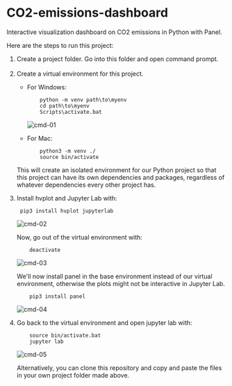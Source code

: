 # CO2-emissions-dashboard
Interactive visualization dashboard on CO2 emissions in Python with Panel. <br>

<p>Here are the steps to run this project:</p>
<ol>
<li>Create a project folder. Go into this folder and open command prompt.</li><br>

<li>Create a virtual environment for this project.</li>
<ul>
  <li>For Windows:</li>
  
        python -m venv path\to\myenv
        cd path\to\myenv
        Scripts\activate.bat
  ![cmd-01](https://user-images.githubusercontent.com/73981055/214107241-db2858aa-73f8-42bd-b029-6d27e812214b.PNG)
  <li>For Mac:</li>
    
        python3 -m venv ./
        source bin/activate
</ul>
<p>This will create an isolated environment for our Python project so that this project can have its own dependencies and packages, regardless of whatever dependencies every other project has.</p>
<li>
Install hvplot and Jupyter Lab with:<br>

     pip3 install hvplot jupyterlab
![cmd-02](https://user-images.githubusercontent.com/73981055/214107468-f8134d97-27e4-46bc-a07f-72439d1f29ff.PNG)
<p>Now, go out of the virtual environment with:</p>

        deactivate
 ![cmd-03](https://user-images.githubusercontent.com/73981055/214107618-9fd526d3-0733-417c-8951-53b509b3c0c5.PNG)
<p>We'll now install panel in the base environment instead of our virtual environment, otherwise the plots might not be interactive in Jupyter Lab.</p>

        pip3 install panel
</li>
  
 ![cmd-04](https://user-images.githubusercontent.com/73981055/214107727-b958ef15-b7f2-4616-b4c6-bb521d7d9274.PNG)
<li><p>Go back to the virtual environment and open jupyter lab with:</p>

        source bin/activate.bat
        jupyter lab
 ![cmd-05](https://user-images.githubusercontent.com/73981055/214107922-80642af0-18bd-4dda-a76a-cde3fc952840.PNG)
<p>Alternatively, you can clone this repository and copy and paste the files in your own project folder made above.</p>
</li>
</ol>
